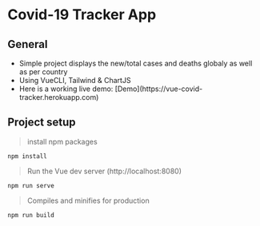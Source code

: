 # Covid-19 Tracker App

## General
<ul>
 <li>Simple project displays the new/total cases and deaths globaly as well as per country </li> 
 <li>Using VueCLI, Tailwind & ChartJS </li>
 <li>Here is a working live demo: [Demo](https://vue-covid-tracker.herokuapp.com)</li>
</ul>

## Project setup
> install npm packages
```
npm install
```

> Run the Vue dev server (http://localhost:8080)
```
npm run serve
```

> Compiles and minifies for production
```
npm run build
```

